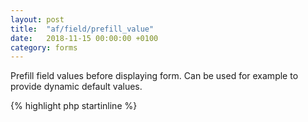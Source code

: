 ```yaml
---
layout: post
title:  "af/field/prefill_value"
date:   2018-11-15 00:00:00 +0100
category: forms
---
```


Prefill field values before displaying form. Can be used for example to provide dynamic default values.

{% highlight php startinline %}
<?php

function prefill_form_field( $value, $field, $form, $args ) {
    return 'Pre-filled value';
}
add_filter( 'af/field/prefill_value', 'prefill_form_field', 10, 4 );
add_filter( 'af/field/prefill_value/name=FIELD_NAME', 'prefill_form_field', 10, 4 );
add_filter( 'af/field/prefill_value/key=FIELD_KEY', 'prefill_form_field', 10, 4 );

{% endhighlight %}
